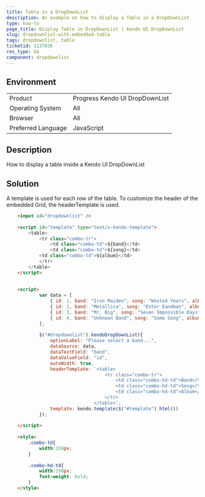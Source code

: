 ```yaml
---
title: Table in a DropDownList
description: An example on how to display a Table in a DropDownList
type: how-to
page_title: Display Table in DropDownList | Kendo UI DropDownList
slug: dropdownlist-with-embedded-table
tags: dropdownlist, table
ticketid: 1137036
res_type: kb
component: dropdownlist
---
```


## Environment

<table>
 <tr>
  <td>Product</td>
  <td>Progress Kendo UI DropDownList</td>
 </tr>
 <tr>
  <td>Operating System</td>
  <td>All</td>
 </tr>
 <tr>
  <td>Browser</td>
  <td>All</td>
 </tr>
 <tr>
  <td>Preferred Language</td>
  <td>JavaScript</td>
 </tr>
</table>

## Description

How to display a table inside a Kendo UI DropDownList

## Solution

A template is used for each row of the table. To customize the header of the embedded Grid, the headerTemplate is used. 

```html
	<input id="dropdownlist" />
  
	<script id="template" type="text/x-kendo-template"> 
		<table>
			<tr class="combo-tr">
				<td class="combo-td">${band}</td>
				<td class="combo-td">${song}</td>
			<td class="combo-td">${album}</td>
			</tr>
		</table>  
	</script>
	
	
	<script>    
			var data = [
				{ id: 1, band: "Iron Maiden", song: "Wasted Years", album: "Ed Hunter" },
				{ id: 2, band: "Metallica", song: "Enter Eandman", album: "Metallica" },
				{ id: 3, band: "Mr. Big", song: "Seven Impossible Days", album: "Japandemonium" },
				{ id: 4, band: "Unknown Band", song: "Some Song", album: "The Album" }
			];
			
			$("#dropdownlist").kendoDropDownList({
				optionLabel: "Please select a band...",
				dataSource: data,
				dataTextField: "band",
				dataValueField: "id",
				autoWidth: true,
				headerTemplate: `<table>
									<tr class="combo-tr">
										<td class="combo-hd-td">Band</td>
										<td class="combo-hd-td">Song</td>
										<td class="combo-hd-td">Album</td>
									</tr>
								</table>`,
				template: kendo.template($("#template").html())
			});
			
	</script>
			
	<style>	 
		.combo-td{
			width:150px;
		}
		
		.combo-hd-td{
			width:150px;
			font-weight: bold;
		} 
	</style>
```
